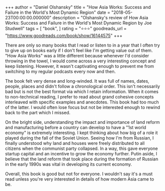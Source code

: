 +++
author = "Daniel Olshansky"
title = "How Asia Works: Success and Failure in the World's Most Dynamic Region"
date = "2018-05-23T00:00:00.000000"
description = "Olshansky's review of How Asia Works: Success and Failure in the World's Most Dynamic Region by Joe Studwell"
tags = [
    "book",
]
rating = "⭐⭐⭐"
goodreads_url = "https://www.goodreads.com/book/show/16144575"
+++

There are only so many books that I read or listen to in a year that I often try to give up on books early if I don't feel like I'm getting value out of them. "How Asia Works" was a little different because whenever I'd consider throwing in the towel, I would come across a very interesting concept and keep listening. However, it wasn't captivating enough to prevent me from switching to my regular podcasts every now and then.







The book felt very dense and long-winded. It was full of names, dates, people, places and didn't follow a chronological order.  This isn't necessarily bad but is not the best format via which I retain information. When it comes to non-technical reading, I prefer to read about grand cohesive concepts interleaved with specific examples and anecdotes. This book had too much of the latter. I would often lose focus but not be interested enough to rewind back to the part which I missed.







On the bright side, understanding the impact and importance of land reform and manufacturing before a country can develop to have a "1st world economy" is extremely interesting. I kept thinking about how big of a role it played during the fall of the Soviet Union. Seeing how I'm from Russian, I finally understood why land and houses were freely distributed to all citizens when the communist party collapsed. In a way, this gave everyone startup capital and an incentive to grow the economy further. Putin aside, I believe that the land reform that took place during the formation of Russian in the early 1990s was vital in developing its current economy.







Overall, this book is good but not for everyone. I wouldn't say it's a must read unless you're very interested in details of how modern Asia came to be.

